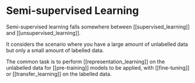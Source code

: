# Semi-supervised Learning

Semi-supervised learning falls somewhere between [[supervised_learning]] and [[unsupervised_learning]].

It considers the scenario where you have a large amount of unlabelled data but only a small amount of labelled data.

The common task is to perform [[representation_learning]] on the unlabelled data for [[pre-training]] models to be applied, with [[fine-tuning]] or [[transfer_learning]] on the labelled data.